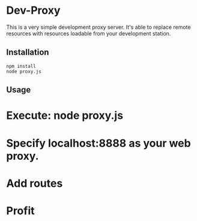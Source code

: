 # Dev-Proxy

This is a very simple development proxy server. It's able to replace remote resources with resources loadable from your development station.

## Installation

    npm install
    node proxy.js

## Usage

# Execute: node proxy.js
# Specify localhost:8888 as your web proxy.
# Add routes
# Profit